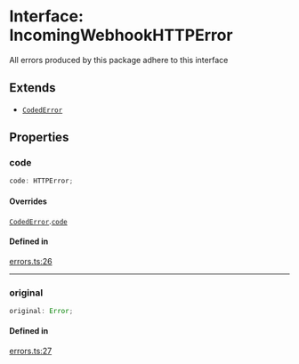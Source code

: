 # Interface: IncomingWebhookHTTPError

All errors produced by this package adhere to this interface

## Extends

- [`CodedError`](CodedError.md)

## Properties

### code

```ts
code: HTTPError;
```

#### Overrides

[`CodedError`](CodedError.md).[`code`](CodedError.md#code)

#### Defined in

[errors.ts:26](https://github.com/slackapi/node-slack-sdk/blob/7b348598b763c2b7545d1042b5f0429775cfa62c/packages/webhook/src/errors.ts#L26)

***

### original

```ts
original: Error;
```

#### Defined in

[errors.ts:27](https://github.com/slackapi/node-slack-sdk/blob/7b348598b763c2b7545d1042b5f0429775cfa62c/packages/webhook/src/errors.ts#L27)

